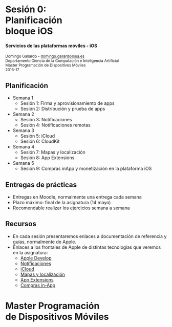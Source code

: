 # Sesión 0: <br/> Planificación <br/> bloque iOS

#### Servicios de las plataformas móviles - iOS

<small>Domingo Gallardo - domingo.gallardo@ua.es  
Departamento Ciencia de la Computación e Inteligencia Artificial  
Master Programación de Dispositivos Móviles   
2016-17</small>


<!-- Tres líneas en blanco para la siguiente transparencia -->



## Planificación

- Semana 1
    - Sesión 1: Firma y aprovisionamiento de apps
    - Sesión 2: Distribución y prueba de apps
- Semana 2
    - Sesión 3: Notificaciones
    - Sesión 4: Notificaciones remotas
- Semana 3
    - Sesión 5: iCloud
    - Sesión 6: CloudKit
- Semana 4
    - Sesión 7: Mapas y localización
    - Sesión 8: App Extensions
- Semana 5
    - Sesión 9: Compras inApp y monetización en la plataforma iOS

<!-- Tres líneas en blanco para la siguiente transparencia -->



## Entregas de prácticas

- Entregas en Moodle, normalmente una entrega cada semana
- Plazo máximo: final de la asignatura (14 mayo)
- Recomendable realizar los ejercicios semana a semana


<!-- Tres líneas en blanco para la siguiente transparencia -->



## Recursos

- En cada sesión presentaremos enlaces a documentación de referencia y
guías, normalmente de Apple. 
- Enlaces a los frontales de Apple de distintas tecnologías que
  veremos en la asignatura:
    - [Apple Develop](https://developer.apple.com/develop/)
    - [Notificaciones](https://developer.apple.com/notifications/)
    - [iCloud](https://developer.apple.com/icloud/)
    - [Mapas y localización](https://developer.apple.com/maps/)
    - [App Extensions](https://developer.apple.com/app-extensions/)
    - [Compras in-App](https://developer.apple.com/in-app-purchase/)

<!-- Tres líneas en blanco para la siguiente transparencia -->



# Master Programación <br/> de Dispositivos Móviles


